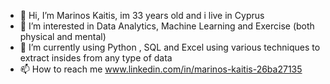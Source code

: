 - 👋 Hi, I’m Marinos Kaitis, im 33 years old and i live in Cyprus
- 👀 I’m interested in Data Analytics, Machine Learning and Exercise (both physical and mental) 
- 🌱 I’m currently using Python , SQL and Excel using various techniques to extract insides from any type of data
- 📫 How to reach me www.linkedin.com/in/marinos-kaitis-26ba27135

<!---
marinos32/marinos32 is a ✨ special ✨ repository because its `README.md` (this file) appears on your GitHub profile.
You can click the Preview link to take a look at your changes.
--->
